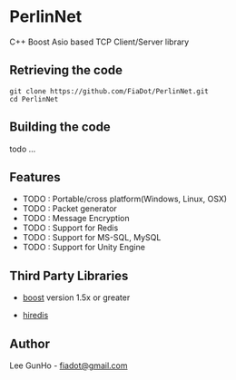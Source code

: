 PerlinNet
=========
C++ Boost Asio based TCP Client/Server library


Retrieving the code
-------------------

	git clone https://github.com/FiaDot/PerlinNet.git
	cd PerlinNet


Building the code
-----------------

todo ...



Features
--------

* TODO : Portable/cross platform(Windows, Linux, OSX)
* TODO : Packet generator
* TODO : Message Encryption
* TODO : Support for Redis
* TODO : Support for MS-SQL, MySQL
* TODO : Support for Unity Engine


Third Party Libraries
---------------------

* [boost](http://www.boost.org/) version 1.5x or greater

* [hiredis](https://github.com/redis/hiredis)


Author
------
Lee GunHo - fiadot@gmail.com